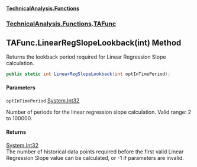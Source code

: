 #### [TechnicalAnalysis\.Functions](Atypical.TechnicalAnalysis.Functions.md 'Atypical\.TechnicalAnalysis\.Functions')
### [TechnicalAnalysis\.Functions](Atypical.TechnicalAnalysis.Functions.md#TechnicalAnalysis.Functions 'TechnicalAnalysis\.Functions').[TAFunc](TAFunc.md 'TechnicalAnalysis\.Functions\.TAFunc')

## TAFunc\.LinearRegSlopeLookback\(int\) Method

Returns the lookback period required for Linear Regression Slope calculation\.

```csharp
public static int LinearRegSlopeLookback(int optInTimePeriod);
```
#### Parameters

<a name='TechnicalAnalysis.Functions.TAFunc.LinearRegSlopeLookback(int).optInTimePeriod'></a>

`optInTimePeriod` [System\.Int32](https://docs.microsoft.com/en-us/dotnet/api/System.Int32 'System\.Int32')

Number of periods for the linear regression slope calculation\. Valid range: 2 to 100000\.

#### Returns
[System\.Int32](https://docs.microsoft.com/en-us/dotnet/api/System.Int32 'System\.Int32')  
The number of historical data points required before the first valid Linear Regression Slope value can be calculated, or \-1 if parameters are invalid\.